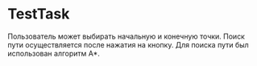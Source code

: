 # TestTask
Пользователь может выбирать начальную и конечную точки. Поиск пути осуществляется после нажатия на кнопку. Для поиска пути был использован алгоритм А*.

